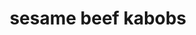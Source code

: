 ---
id: 593044f944e3ce00113dfb71
servings:
notes:
directions: 'cut steak into strips.
mix remaining ingredients in a bag (except seeds).
reserve 3/4 c marinade for basting.
add steak to bag. marinade for 30 minutes.
thread steak on skewers.
discard marinade in the bag.
grill; uncovered for 8-10 minutes; basting with reserved marinade.
place remaining basting marinade in a small saucepan. boil 1 minute. spoon over beef. sprinkle with sesame seeds.'
ingredients: '1 1/2 lb steak
1 c lite teriyaki
1/2 c onion - chopped
1/3 c honey
1/3 c orange juice
1 t fresh rosemary
1 t dark sesame oil
1 clove garlic
black pepper
sesame seeds - toasted (for garnish)'
rating: 5
ease: easy
category: main course
href:
totalTime:
cookTime:
prepTime:
title: sesame beef kabobs

path: /sesame-beef-kabobs
---